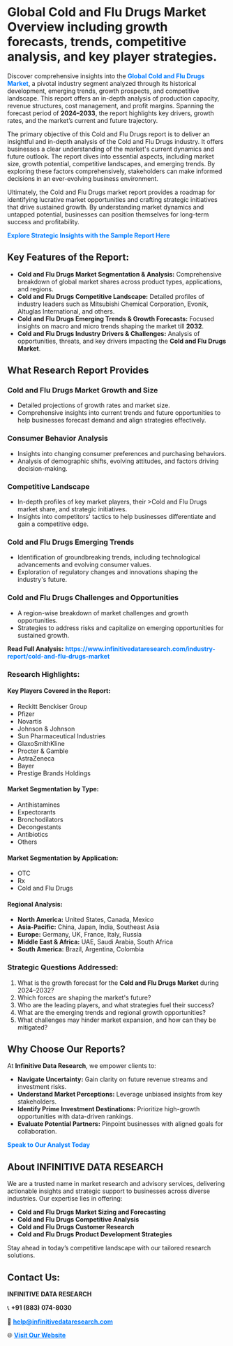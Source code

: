 <h1>Global Cold and Flu Drugs Market Overview including growth forecasts, trends, competitive analysis, and key player strategies.</h1>
<p>
Discover comprehensive insights into the 
<a href="https://www.infinitivedataresearch.com/industry-report/cold-and-flu-drugs-market" rel="dofollow" style="color: #007BFF; text-decoration: none;"><strong>Global Cold and Flu Drugs Market</strong></a>, a pivotal industry segment analyzed through its historical development, emerging trends, growth prospects, and competitive landscape. This report offers an in-depth analysis of production capacity, revenue structures, cost management, and profit margins. Spanning the forecast period of <strong>2024–2033</strong>, the report highlights key drivers, growth rates, and the market’s current and future trajectory.
</p>
<p>
The primary objective of this Cold and Flu Drugs report is to deliver an insightful and in-depth analysis of the Cold and Flu Drugs industry. It offers businesses a clear understanding of the market's current dynamics and future outlook. The report dives into essential aspects, including market size, growth potential, competitive landscapes, and emerging trends. By exploring these factors comprehensively, stakeholders can make informed decisions in an ever-evolving business environment.
</p>
<p>
Ultimately, the Cold and Flu Drugs market report provides a roadmap for identifying lucrative market opportunities and crafting strategic initiatives that drive sustained growth. By understanding market dynamics and untapped potential, businesses can position themselves for long-term success and profitability.
</p>
<p>
<a href="https://www.infinitivedataresearch.com/request-sample/reportId=110176" style="color: #007BFF; text-decoration: none;"><strong>Explore Strategic Insights with the Sample Report Here</strong></a>
</p>

<h2>Key Features of the Report:</h2>
<ul>
<li><strong>Cold and Flu Drugs Market Segmentation & Analysis:</strong> Comprehensive breakdown of global market shares across product types, applications, and regions.</li>
<li><strong>Cold and Flu Drugs Competitive Landscape:</strong> Detailed profiles of industry leaders such as Mitsubishi Chemical Corporation, Evonik, Altuglas International, and others.</li>
<li><strong>Cold and Flu Drugs Emerging Trends & Growth Forecasts:</strong> Focused insights on macro and micro trends shaping the market till <strong>2032</strong>.</li>
<li><strong>Cold and Flu Drugs Industry Drivers & Challenges:</strong> Analysis of opportunities, threats, and key drivers impacting the <strong>Cold and Flu Drugs Market</strong>.</li>
</ul>

<h2>What Research Report Provides</h2>
<h3>Cold and Flu Drugs Market Growth and Size</h3>
<ul>
<li>Detailed projections of growth rates and market size.</li>
<li>Comprehensive insights into current trends and future opportunities to help businesses forecast demand and align strategies effectively.</li>
</ul>

<h3>Consumer Behavior Analysis</h3>
<ul>
<li>Insights into changing consumer preferences and purchasing behaviors.</li>
<li>Analysis of demographic shifts, evolving attitudes, and factors driving decision-making.</li>
</ul>

<h3>Competitive Landscape</h3>
<ul>
<li>In-depth profiles of key market players, their >Cold and Flu Drugs market share, and strategic initiatives.</li>
<li>Insights into competitors' tactics to help businesses differentiate and gain a competitive edge.</li>
</ul>

<h3>Cold and Flu Drugs Emerging Trends</h3>
<ul>
<li>Identification of groundbreaking trends, including technological advancements and evolving consumer values.</li>
<li>Exploration of regulatory changes and innovations shaping the industry's future.</li>
</ul>

<h3>Cold and Flu Drugs Challenges and Opportunities</h3>
<ul>
<li>A region-wise breakdown of market challenges and growth opportunities.</li>
<li>Strategies to address risks and capitalize on emerging opportunities for sustained growth.</li>
</ul>
<p><strong>Read Full Analysis:</strong> <a href="https://www.infinitivedataresearch.com/industry-report/cold-and-flu-drugs-market" rel="dofollow" style="color: #007BFF; text-decoration: none;"><strong>https://www.infinitivedataresearch.com/industry-report/cold-and-flu-drugs-market</strong></a></p>
<h3>Research Highlights:</h3>
<h4>Key Players Covered in the Report:</h4>
<ul><li>Reckitt Benckiser Group</li><li>Pfizer</li><li>Novartis</li><li>Johnson &amp; Johnson</li><li>Sun Pharmaceutical Industries</li><li>GlaxoSmithKline</li><li>Procter &amp; Gamble</li><li>AstraZeneca</li><li>Bayer</li><li>Prestige Brands Holdings</li></ul>
<h4>Market Segmentation by Type:</h4>
<ul><li>Antihistamines</li><li>Expectorants</li><li>Bronchodilators</li><li>Decongestants</li><li>Antibiotics</li><li>Others</li></ul>
<h4>Market Segmentation by Application:</h4>
<ul><li>OTC</li><li>Rx</li><li>Cold and Flu Drugs</li></ul>

<h4>Regional Analysis:</h4>
<ul>
<li><strong>North America:</strong> United States, Canada, Mexico</li>
<li><strong>Asia-Pacific:</strong> China, Japan, India, Southeast Asia</li>
<li><strong>Europe:</strong> Germany, UK, France, Italy, Russia</li>
<li><strong>Middle East & Africa:</strong> UAE, Saudi Arabia, South Africa</li>
<li><strong>South America:</strong> Brazil, Argentina, Colombia</li>
</ul>

<h3>Strategic Questions Addressed:</h3>
<ol>
<li>What is the growth forecast for the <strong>Cold and Flu Drugs Market</strong> during 2024–2032?</li>
<li>Which forces are shaping the market's future?</li>
<li>Who are the leading players, and what strategies fuel their success?</li>
<li>What are the emerging trends and regional growth opportunities?</li>
<li>What challenges may hinder market expansion, and how can they be mitigated?</li>
</ol>

<h2>Why Choose Our Reports?</h2>
<p>At <strong>Infinitive Data Research</strong>, we empower clients to:</p>
<ul>
<li><strong>Navigate Uncertainty:</strong> Gain clarity on future revenue streams and investment risks.</li>
<li><strong>Understand Market Perceptions:</strong> Leverage unbiased insights from key stakeholders.</li>
<li><strong>Identify Prime Investment Destinations:</strong> Prioritize high-growth opportunities with data-driven rankings.</li>
<li><strong>Evaluate Potential Partners:</strong> Pinpoint businesses with aligned goals for collaboration.</li>
</ul>
<p><a href="https://www.infinitivedataresearch.com/industry-report/cold-and-flu-drugs-market" rel="dofollow" style="color: #007BFF; text-decoration: none;"><strong>Speak to Our Analyst Today</strong></a></p>

<h2>About INFINITIVE DATA RESEARCH</h2>
<p>We are a trusted name in market research and advisory services, delivering actionable insights and strategic support to businesses across diverse industries. Our expertise lies in offering:</p>
<ul>
<li><strong>Cold and Flu Drugs Market Sizing and Forecasting</strong></li>
<li><strong>Cold and Flu Drugs Competitive Analysis</strong></li>
<li><strong>Cold and Flu Drugs Customer Research</strong></li>
<li><strong>Cold and Flu Drugs Product Development Strategies</strong></li>
</ul>
<p>Stay ahead in today’s competitive landscape with our tailored research solutions.</p>

<h2>Contact Us:</h2>
<p><strong>INFINITIVE DATA RESEARCH</strong></p>
<p>📞 <strong>+91 (883) 074-8030</strong></p>
<p>📧 <strong><a href="mailto:help@infinitivedataresearch.com" style="color: #007BFF;">help@infinitivedataresearch.com</a></strong></p>
<p>🌐 <strong><a href="https://www.infinitivedataresearch.com" rel="dofollow" style="color: #007BFF;">Visit Our Website</a></strong></p>